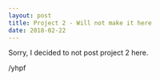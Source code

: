 ```yaml
---
layout: post
title: Project 2 - Will not make it here
date: 2018-02-22
---
```


Sorry, I decided to not post project 2 here.


/yhpf
